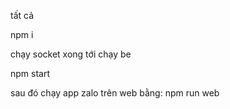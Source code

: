 tất cả

npm i

chạy socket xong tới chạy be

npm start

sau đó chạy app zalo trên web bằng: npm run web
